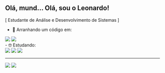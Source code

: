 ## Olá, mund... Olá, sou o Leonardo!
[ Estudante de Análise e Desenvolvimento de Sistemas ]

- 👾 Arranhando um código em:
<div>
  <img src="https://img.shields.io/badge/Python-3776AB?style=for-the-badge&logo=python&logoColor=white"/>
  <img src="https://img.shields.io/badge/Delphi-B22222?style=for-the-badge&logo=delphi&logoColor=white"/>
</div>
- 🤓 Estudando:
<div>
  <img src="https://img.shields.io/badge/C%23-239120?style=for-the-badge&logo=c-sharp&logoColor=white"/>
  <img src="https://img.shields.io/badge/Unity-100000?style=for-the-badge&logo=unity&logoColor=white"/>
  <img src="https://img.shields.io/badge/PostgreSQL-316192?style=for-the-badge&logo=postgresql&logoColor=white"/>
</div>
<hr>
<div>
  <a href = "mailto:leonardo.psantos82@gmail.com"><img src="https://img.shields.io/badge/Gmail-D14836?style=for-the-badge&logo=gmail&logoColor=white"></a>
  <a href="https://www.linkedin.com/in/leonardopsantos82/"><img src="https://img.shields.io/badge/-LinkedIn-%230077B5?style=for-the-badge&logo=linkedin&logoColor=white" target="_blank"></a> 
</div>  
